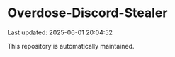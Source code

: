 # Overdose-Discord-Stealer

Last updated: 2025-06-01 20:04:52

This repository is automatically maintained.
